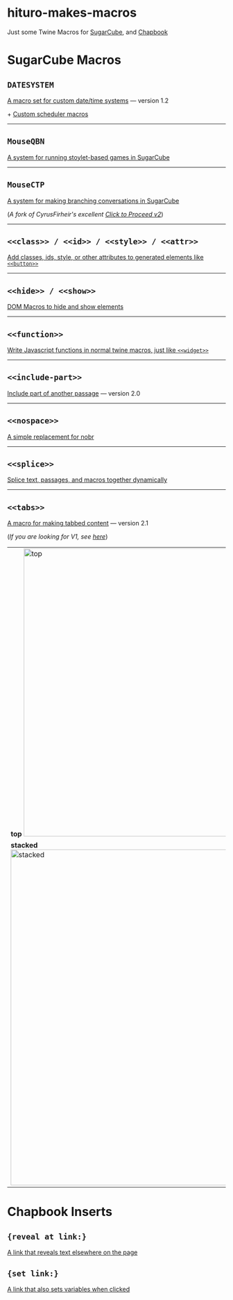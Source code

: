 # hituro-makes-macros
Just some Twine Macros for [SugarCube](#sugarcube-macros), and [Chapbook](#chapbook-inserts)

# SugarCube Macros

## `DATESYSTEM`

[A macro set for custom date/time systems](date-macro/) — version 1.2

\+ [Custom scheduler macros](date-macro/schedules.md)

---
## `MouseQBN`

[A system for running stoylet-based games in SugarCube](storylets/)

---
## `MouseCTP`

[A system for making branching conversations in SugarCube](mouse-ctp-macro/)

(*A fork of CyrusFirheir's excellent [Click to Proceed v2](https://github.com/cyrusfirheir/cycy-wrote-custom-macros/tree/master/click-to-proceed)*)

---
## `<<class>> / <<id>> / <<style>> / <<attr>>`

[Add classes, ids, style, or other attributes to generated elements like `<<button>>`](attr-macro/)

---
## `<<hide>> / <<show>>`

[DOM Macros to hide and show elements](show-macro/)

---
## `<<function>>`

[Write Javascript functions in normal twine macros, just like `<<widget>>`](function-macro/)

---
## `<<include-part>>`

[Include part of another passage](include-part-macro/) — version 2.0

---
## `<<nospace>>`

[A simple replacement for nobr](nospace-macro/)

---
## `<<splice>>`

[Splice text, passages, and macros together dynamically](splice-macro/)

---
## `<<tabs>>`

[A macro for making tabbed content](tabs-macro-v2/) — version 2.1

(*If you are looking for V1, see [here](tabs-macro/)*)

<table>
<tr>
<td><b>top</b>
<img width="664" alt="top" src="https://user-images.githubusercontent.com/4206142/217899873-601fe0a8-33e3-4c95-9c7d-d9feee4d86c4.png">
</td>
<td><b>left</b>
<img width="275" alt="left" src="https://user-images.githubusercontent.com/4206142/224777524-89c32c6b-e4a1-47ef-8fad-e4e1d34cdf16.png">
</td>
<td><b>right</b>
<img width="323" alt="right" src="https://user-images.githubusercontent.com/4206142/224777536-0559fa19-2bea-4347-b959-08b99ed684d7.png">
</td>
</tr><tr>
<td><b>stacked</b>
<img width="774" alt="stacked" src="https://user-images.githubusercontent.com/4206142/224777498-d4f5e28c-a7bc-49e5-8c2d-53bfaba20e00.png">
</td>
<td><b>wrapped</b>
<img width="303" alt="wrapped" src="https://user-images.githubusercontent.com/4206142/224789027-987027c0-9b65-48b8-a43e-20c7227b320a.png">
</td></tr></table>

# Chapbook Inserts

## `{reveal at link:}`

[A link that reveals text elsewhere on the page](cb-reveal-at-insert/)

## `{set link:}`

[A link that also sets variables when clicked](cb-set-link-insert/)